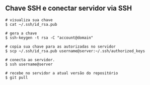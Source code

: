 <html>
<head>
<meta charset="utf-8">
<meta name="viewport" content="width=device-width, initial-scale=1.0">
<title>Chave SSH e conectar servidor via SSH</title>
<link rel="stylesheet" href="https://stackedit.io/res-min/themes/base.css" />
<script type="text/javascript" src="https://cdn.mathjax.org/mathjax/latest/MathJax.js?config=TeX-AMS_HTML"></script>
</head>
<body><div class="container"><h2 id="classes-para-codificação-de-e-mail-marketing-na-mailee">Chave SSH e conectar servidor via SSH</h2>

<pre class="prettyprint"><code class="language-sh hljs ruby hljs "><span class="hljs-comment"><span class="hljs-comment"># visualiza sua chave</span></span>
<span class="hljs-variable"><span class="hljs-variable">$ </span></span>cat ~<span class="hljs-regexp"><span class="hljs-regexp">/.ssh/id</span></span>_rsa.pub

<span class="hljs-comment"><span class="hljs-comment"># gera a chave</span></span>
<span class="hljs-variable"><span class="hljs-variable">$ </span></span>ssh-keygen -t rsa -<span class="hljs-constant"><span class="hljs-constant">C</span></span> <span class="hljs-string"><span class="hljs-string">"account@domain"</span></span>

<span class="hljs-comment"><span class="hljs-comment"># copia sua chave para as autorizadas no servidor</span></span>
<span class="hljs-variable"><span class="hljs-variable">$ </span></span>scp ~<span class="hljs-regexp"><span class="hljs-regexp">/.ssh/id</span></span>_rsa.pub username<span class="hljs-variable"><span class="hljs-variable">@server</span></span><span class="hljs-symbol"><span class="hljs-symbol">:~/</span></span>.ssh/authorized_keys

<span class="hljs-comment"><span class="hljs-comment"># conecta ao servidor.</span></span>
<span class="hljs-variable"><span class="hljs-variable">$ </span></span>ssh username<span class="hljs-variable"><span class="hljs-variable">@server</span></span>

<span class="hljs-comment"><span class="hljs-comment"># recebe no servidor a atual versão do repositório</span></span>
<span class="hljs-variable"><span class="hljs-variable">$ </span></span>git pull</code></pre></div></body>
</html>